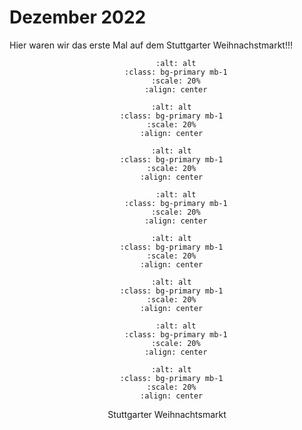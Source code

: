 # Dezember 2022

Hier waren wir das erste Mal auf dem Stuttgarter Weihnachstmarkt!!!

<div align="center">

```{image} ./images/IMG_7947.jpg
    :alt: alt
    :class: bg-primary mb-1
    :scale: 20%
    :align: center
  ```

  ```{image} ./images/IMG_7902.jpg
    :alt: alt
    :class: bg-primary mb-1
    :scale: 20%
    :align: center
  ```

  ```{image} ./images/IMG_7963.jpg
    :alt: alt
    :class: bg-primary mb-1
    :scale: 20%
    :align: center
  ```

```{image} ./images/IMG_7929.jpg
    :alt: alt
    :class: bg-primary mb-1
    :scale: 20%
    :align: center
  ```

  ```{image} ./images/IMG_7910.jpg
    :alt: alt
    :class: bg-primary mb-1
    :scale: 20%
    :align: center
  ```

  ```{image} ./images/IMG_7919.jpg
    :alt: alt
    :class: bg-primary mb-1
    :scale: 20%
    :align: center
  ```

```{image} ./images/IMG_7969.jpg
    :alt: alt
    :class: bg-primary mb-1
    :scale: 20%
    :align: center
  ```

  ```{image} ./images/IMG_7985.jpg
    :alt: alt
    :class: bg-primary mb-1
    :scale: 20%
    :align: center
  ```

  Stuttgarter Weihnachtsmarkt
</div>